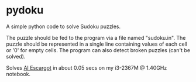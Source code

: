 pydoku
======

A simple python code to solve Sudoku puzzles.

The puzzle should be fed to the program via a file named "sudoku.in". The puzzle should be represented in a single line containing values of each cell or '0' for empty cells. The program can also detect broken puzzles (can't be solved).

Solves [AI Escargot](http://usatoday30.usatoday.com/news/offbeat/2006-11-06-sudoku_x.htm) in about 0.05 secs on my i3-2367M @ 1.40GHz notebook.
